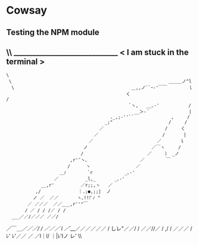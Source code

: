 # Cowsay 

## Testing the NPM module


 
\\\ ____________________________
 < I am stuck in the terminal >
 ----------------------------
    \
     \                                                           ＿＿＿ノ^l
      \                                            ＿,,ノ``ｰ-'￣￣        ｌ
                                                 く                       /
                                                  `ヽ,   __､-'           /
                                                    __＞‐´               |
                                           ._,;‐''``              ,     /
                                         _;"                     /     /
                                       ／                       /     く
                                     ／                        /       |
                                   ／                        ／       ｌ
                                 ノ                        ／￣ヽ     /
                                /                        ／     ） _ノ
                            ,r'″ヽ、                   ／        ￣
                           /      ヽ                 ／
                        ＿ﾉ        `r            _､‐'
                      ／          _l,_       _､‐'
                 __,r'          ／r;;,ヽ   ／
               ,/              ｜.;●,;;|  ノ
              ノ ／  ／／       ヽ､!!!ﾞﾉ "
            ／ ／／／  ／／___,r''"￣
           / ／ / / /／ / /
      ___／／/／／／ ／／/
  ／￣＿_／／／/ / ／／／
 l ／´___／／／／／／ /
 しレ"／／/ /  ／／//／
      / ,/ / ／／／ /
      ﾚ'   ﾚ'／／ ／
           ／l｜l/
          ｜|ﾚ'lノ
           レ' \\\ 

